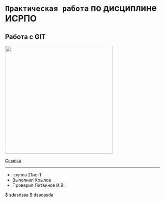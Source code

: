 # ``Практическая работа`` по дисциплине ИСРПО

## Работа с GIT
 
<p><img src="https://primamediamts.servicecdn.ru/f/big/3507/3506788.jpg" width = "350"></p>
 
<p><a href="https://ru.wikipedia.org/wiki/%D0%97%D0%BE%D0%BE%D1%84%D0%B8%D0%BB%D0%B8%D1%8F">Ссылка</a></p>
 
-----
 
* группа 21ис-1
* Выполнил Крылов
* Проверил Литвинов И.В.
 
$ sdasdsaa
$ dsadasda
